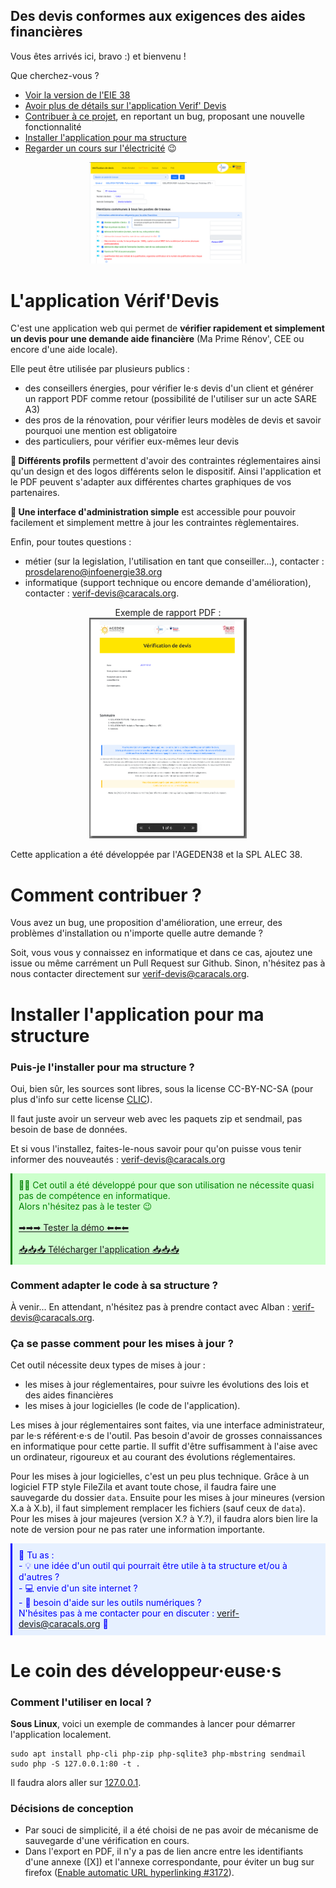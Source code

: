 ## Des devis conformes aux exigences des aides financières

Vous êtes arrivés ici, bravo :) et bienvenu !

Que cherchez-vous ?

- [Voir la version de l'EIE 38](https://www.infoenergie38.org/devis/index.php)
- [Avoir plus de détails sur l'application Verif' Devis](#app)
- [Contribuer à ce projet](#contrib), en reportant un bug, proposant une nouvelle fonctionnalité
- [Installer l'application pour ma structure](#install)
- [Regarder un cours sur l'électricité](https://www.youtube.com/watch?v=ienoSbONyhw) 😉


<p style="text-align:center">
<img src="img/application.png"
     alt="Capture d'écran de l'application" width="50%"/>
</p>

L'application Vérif'Devis <a name="app"></a>
============================
C'est une application web qui permet de **vérifier rapidement et simplement un devis pour une demande aide financière** (Ma Prime Rénov', CEE ou encore d'une aide locale).

Elle peut être utilisée par plusieurs publics :

- des conseillers énergies, pour vérifier le⋅s devis d'un client et générer un rapport PDF comme retour (possibilité de l'utiliser sur un acte SARE A3)
- des pros de la rénovation, pour vérifier leurs modèles de devis et savoir pourquoi une mention est obligatoire
- des particuliers, pour vérifier eux-mêmes leur devis

**👹 Différents profils** permettent d'avoir des contraintes réglementaires ainsi qu'un design et des logos différents selon le dispositif. Ainsi l'application et le PDF peuvent s'adapter aux différentes chartes graphiques de vos partenaires.

**🔧 Une interface d'administration simple** est accessible pour pouvoir facilement et simplement mettre à jour les contraintes règlementaires.

Enfin, pour toutes questions :
 - métier (sur la legislation, l'utilisation en tant que conseiller...), contacter : [prosdelareno@infoenergie38.org](mailto:prosdelareno@infoenergie38.org)
 - informatique (support technique ou encore demande d'amélioration), contacter : [verif-devis@caracals.org](mailto:verif-devis@caracals.org).

<p style="text-align:center">
Exemple de rapport PDF :<br/>
<img src="img/rapport.png"
     alt="L'application peut générer un rapport au format PDF" width="50%"/>
</p>

Cette application a été développée par l'AGEDEN38 et la SPL ALEC 38.


Comment contribuer ? <a name="contrib"></a>
====================
Vous avez un bug, une proposition d'amélioration, une erreur, des problèmes d'installation ou n'importe quelle autre demande ?

Soit, vous vous y connaissez en informatique et dans ce cas, ajoutez une issue ou même carrément un Pull Request sur Github.
Sinon, n'hésitez pas à nous contacter directement sur [verif-devis@caracals.org](mailto:verif-devis@caracals.org).


Installer l'application pour ma structure <a name="install"></a>
==============================

### Puis-je l'installer pour ma structure ?

Oui, bien sûr, les sources sont libres, sous la license CC-BY-NC-SA (pour plus d'info sur cette license [CLIC](https://creativecommons.org/licenses/by-nc-sa/2.0/fr/)).


Il faut juste avoir un serveur web avec les paquets zip et sendmail, pas besoin de base de données.

Et si vous l'installez, faites-le-nous savoir pour qu'on puisse vous tenir informer des nouveautés : [verif-devis@caracals.org](mailto:verif-devis@caracals.org)

<div style="background-color: #cfc ; padding: 10px; color: green; border-left: 3px solid green;">
🎵🎶 Cet outil a été développé pour que son utilisation ne nécessite quasi pas de compétence en informatique.<br/>Alors n'hésitez pas à le tester 😉<br/><br/>
<a href="https://wiki.bronisz.net/verif-devis" target="_blank">➡➡➡ Tester la démo ⬅⬅⬅</a><br/><br/>
<a href="https://github.com/boonisz/verif-devis/archive/refs/heads/master.zip" target="_blank">📥📥📥 Télécharger l'application 📥📥📥</a>
</div>



### Comment adapter le code à sa structure ?
À venir...
En attendant, n'hésitez pas à prendre contact avec Alban : [verif-devis@caracals.org](mailto:verif-devis@caracals.org).

### Ça se passe comment pour les mises à jour ?

Cet outil nécessite deux types de mises à jour :

- les mises à jour réglementaires, pour suivre les évolutions des lois et des aides financières
- les mises à jour logicielles (le code de l'application).

Les mises à jour réglementaires sont faites, via une interface administrateur, par le⋅s référent⋅e⋅s de l'outil. Pas besoin d'avoir de grosses connaissances en informatique pour cette partie. Il suffit d'être suffisamment à l'aise avec un ordinateur, rigoureux et au courant des évolutions réglementaires.

Pour les mises à jour logicielles, c'est un peu plus technique. Grâce à un logiciel FTP style FileZila et avant toute chose, il faudra faire une sauvegarde du dossier `data`.
Ensuite pour les mises à jour mineures (version X.a à X.b), il faut simplement remplacer les fichiers (sauf ceux de `data`).
Pour les mises à jour majeures (version X.? à Y.?), il faudra alors bien lire la note de version pour ne pas rater une information importante.



<div style="background-color: #e6f0ff ; padding: 10px; color: blue; border-left: 3px solid blue;">
🦉 Tu as :<br/>
- 💡 une idée d'un outil qui pourrait être utile à ta structure et/ou à d'autres ?<br/>
- 💻 envie d'un site internet ?<br/>
- 🔧 besoin d'aide sur les outils numériques ?<br/>
N'hésites pas à me contacter pour en discuter :  <a href="mailto:verif-devis@caracals.org">verif-devis@caracals.org</a>
🦉
</div>



Le coin des développeur·euse·s <a name="install"></a>
==============================

### Comment l'utiliser en local ?

**Sous Linux**, voici un exemple de commandes à lancer pour démarrer l'application localement.

    sudo apt install php-cli php-zip php-sqlite3 php-mbstring sendmail
    sudo php -S 127.0.0.1:80 -t .

Il faudra alors aller sur [127.0.0.1](127.0.0.1).

### Décisions de conception

- Par souci de simplicité, il a été choisi de ne pas avoir de mécanisme de sauvegarde d'une vérification en cours.
- Dans l'export en PDF, il n'y a pas de lien ancre entre les identifiants d'une annexe ([X]) et l'annexe correspondante, pour éviter un bug sur firefox ([Enable automatic URL hyperlinking #3172](https://github.com/mozilla/pdf.js/issues/3172)).
